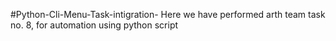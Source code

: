 #Python-Cli-Menu-Task-intigration-
Here we have performed arth team task no. 8, for automation using python script
